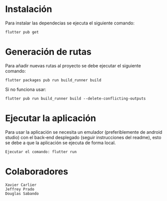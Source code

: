 # Instalación
Para instalar las dependecias se ejecuta el siguiente comando:

```
flutter pub get
```

# Generación de rutas
Para añadir nuevas rutas al proyecto se debe ejecutar el siguiente comando:

```
flutter packages pub run build_runner build 
```

Si no funciona usar:

```
flutter pub run build_runner build --delete-conflicting-outputs
```
# Ejecutar la aplicación
Para usar la aplicación se necesita un emulador (preferiblemente de android studio) con el back-end desplegado (seguir instrucciones del readme), esto se debe a que la aplicación se ejecuta de forma local.

```
Ejecutar el comando: flutter run
```

# Colaboradores
```
Xavier Carlier
Jeffrey Prado
Douglas Sabando
```